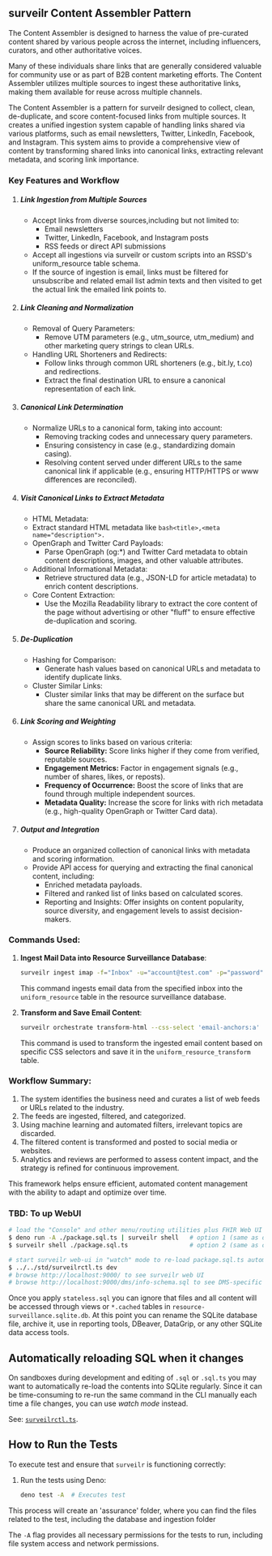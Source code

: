 ## surveilr Content Assembler Pattern

The Content Assembler is designed to harness the value of pre-curated content
shared by various people across the internet, including influencers, curators,
and other authoritative voices.

Many of these individuals share links that are generally considered valuable for
community use or as part of B2B content marketing efforts. The Content Assembler
utilizes multiple sources to ingest these authoritative links, making them
available for reuse across multiple channels.

The Content Assembler is a pattern for surveilr designed to collect, clean,
de-duplicate, and score content-focused links from multiple sources. It creates
a unified ingestion system capable of handling links shared via various
platforms, such as email newsletters, Twitter, LinkedIn, Facebook, and
Instagram. This system aims to provide a comprehensive view of content by
transforming shared links into canonical links, extracting relevant metadata,
and scoring link importance.

### Key Features and Workflow

1. ##### Link Ingestion from Multiple Sources
   - Accept links from diverse sources,including but not limited to:
     - Email newsletters
     - Twitter, LinkedIn, Facebook, and Instagram posts
     - RSS feeds or direct API submissions
   - Accept all ingestions via surveilr or custom scripts into an RSSD's
     uniform_resource table schema.
   - If the source of ingestion is email, links must be filtered for unsubscribe
     and related email list admin texts and then visited to get the actual link
     the emailed link points to.
2. ##### Link Cleaning and Normalization
   - Removal of Query Parameters:
     - Remove UTM parameters (e.g., utm_source, utm_medium) and other marketing
       query strings to clean URLs.
   - Handling URL Shorteners and Redirects:
     - Follow links through common URL shorteners (e.g., bit.ly, t.co) and
       redirections.
     - Extract the final destination URL to ensure a canonical representation of
       each link.
3. ##### Canonical Link Determination
   - Normalize URLs to a canonical form, taking into account:
     - Removing tracking codes and unnecessary query parameters.
     - Ensuring consistency in case (e.g., standardizing domain casing).
     - Resolving content served under different URLs to the same canonical link
       if applicable (e.g., ensuring HTTP/HTTPS or www differences are
       reconciled).
4. ##### Visit Canonical Links to Extract Metadata
   - HTML Metadata:
   - Extract standard HTML metadata like
     `bash<title>,<meta name="description">.`
   - OpenGraph and Twitter Card Payloads:
     - Parse OpenGraph (og:*) and Twitter Card metadata to obtain content
       descriptions, images, and other valuable attributes.
   - Additional Informational Metadata:
     - Retrieve structured data (e.g., JSON-LD for article metadata) to enrich
       content descriptions.
   - Core Content Extraction:
     - Use the Mozilla Readability library to extract the core content of the
       page without advertising or other "fluff" to ensure effective
       de-duplication and scoring.
5. ##### De-Duplication
   - Hashing for Comparison:
     - Generate hash values based on canonical URLs and metadata to identify
       duplicate links.
   - Cluster Similar Links:
     - Cluster similar links that may be different on the surface but share the
       same canonical URL and metadata.
6. ##### Link Scoring and Weighting
   - Assign scores to links based on various criteria:
     - **Source Reliability:** Score links higher if they come from verified,
       reputable sources.
     - **Engagement Metrics:** Factor in engagement signals (e.g., number of
       shares, likes, or reposts).
     - **Frequency of Occurrence:** Boost the score of links that are found
       through multiple independent sources.
     - **Metadata Quality:** Increase the score for links with rich metadata
       (e.g., high-quality OpenGraph or Twitter Card data).
7. ##### Output and Integration

   - Produce an organized collection of canonical links with metadata and
     scoring information.
   - Provide API access for querying and extracting the final canonical content,
     including:
     - Enriched metadata payloads.
     - Filtered and ranked list of links based on calculated scores.
     - Reporting and Insights: Offer insights on content popularity, source
       diversity, and engagement levels to assist decision-makers.

### Commands Used:

1. **Ingest Mail Data into Resource Surveillance Database**:
   ```bash
   surveilr ingest imap -f="Inbox" -u="account@test.com" -p="password" -a="imap.com"
   ```
   This command ingests email data from the specified inbox into the
   `uniform_resource` table in the resource surveillance database.

2. **Transform and Save Email Content**:
   ```bash
   surveilr orchestrate transform-html --css-select 'email-anchors:a'
   ```
   This command is used to transform the ingested email content based on
   specific CSS selectors and save it in the `uniform_resource_transform` table.

### Workflow Summary:

1. The system identifies the business need and curates a list of web feeds or
   URLs related to the industry.
2. The feeds are ingested, filtered, and categorized.
3. Using machine learning and automated filters, irrelevant topics are
   discarded.
4. The filtered content is transformed and posted to social media or websites.
5. Analytics and reviews are performed to assess content impact, and the
   strategy is refined for continuous improvement.

This framework helps ensure efficient, automated content management with the
ability to adapt and optimize over time.

### TBD: To up WebUI

```bash
# load the "Console" and other menu/routing utilities plus FHIR Web UI (both are same, just run one)
$ deno run -A ./package.sql.ts | surveilr shell   # option 1 (same as option 2)
$ surveilr shell ./package.sql.ts                 # option 2 (same as option 1)

# start surveilr web-ui in "watch" mode to re-load package.sql.ts automatically
$ ../../std/surveilrctl.ts dev
# browse http://localhost:9000/ to see surveilr web UI
# browse http://localhost:9000/dms/info-schema.sql to see DMS-specific schema
```

Once you apply `stateless.sql` you can ignore that files and all content will be
accessed through views or `*.cached` tables in
`resource-surveillance.sqlite.db`. At this point you can rename the SQLite
database file, archive it, use in reporting tools, DBeaver, DataGrip, or any
other SQLite data access tools.

## Automatically reloading SQL when it changes

On sandboxes during development and editing of `.sql` or `.sql.ts` you may want
to automatically re-load the contents into SQLite regularly. Since it can be
time-consuming to re-run the same command in the CLI manually each time a file
changes, you can use _watch mode_ instead.

See: [`surveilrctl.ts`](../../std/surveilrctl.ts).

## How to Run the Tests

To execute test and ensure that `surveilr` is functioning correctly:

1. Run the tests using Deno:

   ```bash
   deno test -A  # Executes test
   ```

This process will create an 'assurance' folder, where you can find the files
related to the test, including the database and ingestion folder

The `-A` flag provides all necessary permissions for the tests to run, including
file system access and network permissions.
